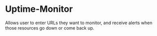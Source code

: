 # Uptime-Monitor
Allows user to enter URLs they want to monitor, and receive alerts when those resources go down or come back up.
